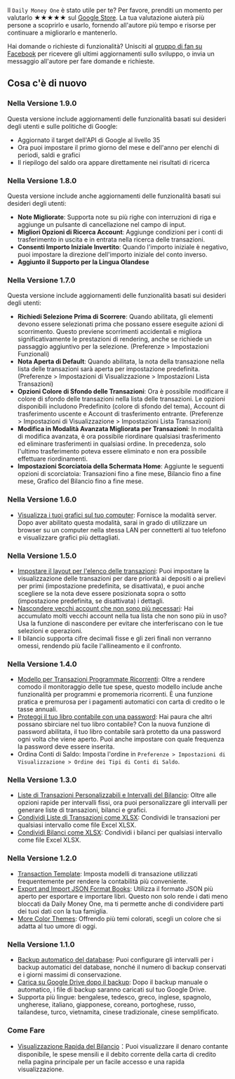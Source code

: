 Il `Daily Money One` è stato utile per te? Per favore, prenditi un momento per valutarlo ★★★★★ sul [Google Store](https://play.google.com/store/apps/details?id=com.colaorange.dailymoneyone). La tua valutazione aiuterà più persone a scoprirlo e usarlo, fornendo all'autore più tempo e risorse per continuare a migliorarlo e mantenerlo.

Hai domande o richieste di funzionalità? Unisciti al [gruppo di fan su Facebook](https://www.facebook.com/colaorange.daily.money) per ricevere gli ultimi aggiornamenti sullo sviluppo, o invia un messaggio all'autore per fare domande e richieste.

## Cosa c'è di nuovo

### Nella Versione 1.9.0
Questa versione include aggiornamenti delle funzionalità basati sui desideri degli utenti e sulle politiche di Google:
* Aggiornato il target dell'API di Google al livello 35  
* Ora puoi impostare il primo giorno del mese e dell'anno per elenchi di periodi, saldi e grafici  
* Il riepilogo del saldo ora appare direttamente nei risultati di ricerca  

### Nella Versione 1.8.0
Questa versione include anche aggiornamenti delle funzionalità basati sui desideri degli utenti:
* **Note Migliorate**: Supporta note su più righe con interruzioni di riga e aggiunge un pulsante di cancellazione nel campo di input.
* **Migliori Opzioni di Ricerca Account**: Aggiunge condizioni per i conti di trasferimento in uscita e in entrata nella ricerca delle transazioni.
* **Consenti Importo Iniziale Invertito**: Quando l'importo iniziale è negativo, puoi impostare la direzione dell'importo iniziale del conto inverso.
* **Aggiunto il Supporto per la Lingua Olandese**

### Nella Versione 1.7.0
Questa versione include aggiornamenti delle funzionalità basati sui desideri degli utenti:  
* **Richiedi Selezione Prima di Scorrere**: Quando abilitata, gli elementi devono essere selezionati prima che possano essere eseguite azioni di scorrimento. Questo previene scorrimenti accidentali e migliora significativamente le prestazioni di rendering, anche se richiede un passaggio aggiuntivo per la selezione. (Preferenze > Impostazioni Funzionali)  
* **Nota Aperta di Default**: Quando abilitata, la nota della transazione nella lista delle transazioni sarà aperta per impostazione predefinita. (Preferenze > Impostazioni di Visualizzazione > Impostazioni Lista Transazioni)  
* **Opzioni Colore di Sfondo delle Transazioni**: Ora è possibile modificare il colore di sfondo delle transazioni nella lista delle transazioni. Le opzioni disponibili includono Predefinito (colore di sfondo del tema), Account di trasferimento uscente e Account di trasferimento entrante. (Preferenze > Impostazioni di Visualizzazione > Impostazioni Lista Transazioni)  
* **Modifica in Modalità Avanzata Migliorata per Transazioni**: In modalità di modifica avanzata, è ora possibile riordinare qualsiasi trasferimento ed eliminare trasferimenti in qualsiasi ordine. In precedenza, solo l'ultimo trasferimento poteva essere eliminato e non era possibile effettuare riordinamenti.  
* **Impostazioni Scorciatoia della Schermata Home**: Aggiunte le seguenti opzioni di scorciatoia: Transazioni fino a fine mese, Bilancio fino a fine mese, Grafico del Bilancio fino a fine mese.  

### Nella Versione 1.6.0
* [Visualizza i tuoi grafici sul tuo computer](https://youtu.be/Ag8cqg9gzi0): Fornisce la modalità server. Dopo aver abilitato questa modalità, sarai in grado di utilizzare un browser su un computer nella stessa LAN per connetterti al tuo telefono e visualizzare grafici più dettagliati.

### Nella Versione 1.5.0
* [Impostare il layout per l'elenco delle transazioni](https://youtu.be/TzQj2pY6sWs): Puoi impostare la visualizzazione delle transazioni per dare priorità ai depositi o ai prelievi per primi (impostazione predefinita, se disattivata), e puoi anche scegliere se la nota deve essere posizionata sopra o sotto (impostazione predefinita, se disattivata) i dettagli.
* [Nascondere vecchi account che non sono più necessari](https://youtu.be/nKq7Mh_2nQA): Hai accumulato molti vecchi account nella tua lista che non sono più in uso? Usa la funzione di nascondere per evitare che interferiscano con le tue selezioni e operazioni.
* Il bilancio supporta cifre decimali fisse e gli zeri finali non verranno omessi, rendendo più facile l'allineamento e il confronto.

### Nella Versione 1.4.0
* [Modello per Transazioni Programmate Ricorrenti](https://youtu.be/TzQj2pY6sWs): Oltre a rendere comodo il monitoraggio delle tue spese, questo modello include anche funzionalità per programmi e promemoria ricorrenti. È una funzione pratica e premurosa per i pagamenti automatici con carta di credito o le tasse annuali.
* [Proteggi il tuo libro contabile con una password](https://youtu.be/peoYqNG_4pk): Hai paura che altri possano sbirciare nel tuo libro contabile? Con la nuova funzione di password abilitata, il tuo libro contabile sarà protetto da una password ogni volta che viene aperto. Puoi anche impostare con quale frequenza la password deve essere inserita.
* Ordina Conti di Saldo: Imposta l'ordine in `Preferenze > Impostazioni di Visualizzazione > Ordine dei Tipi di Conti di Saldo`.

### Nella Versione 1.3.0
* [Liste di Transazioni Personalizzabili e Intervalli del Bilancio](https://youtu.be/O7EcLN82qIU): Oltre alle opzioni rapide per intervalli fissi, ora puoi personalizzare gli intervalli per generare liste di transazioni, bilanci e grafici.
* [Condividi Liste di Transazioni come XLSX](https://youtu.be/Bf7j39fsCSc): Condividi le transazioni per qualsiasi intervallo come file Excel XLSX.
* [Condividi Bilanci come XLSX](https://youtu.be/kpxJxNsButA): Condividi i bilanci per qualsiasi intervallo come file Excel XLSX.

### Nella Versione 1.2.0
* [Transaction Template](https://youtu.be/CtfJ5BecZfY): Imposta modelli di transazione utilizzati frequentemente per rendere la contabilità più conveniente.
* [Export and Import JSON Format Books](https://youtu.be/bHGEH7zcj78): Utilizza il formato JSON più aperto per esportare e importare libri. Questo non solo rende i dati meno bloccati da Daily Money One, ma ti permette anche di condividere parti dei tuoi dati con la tua famiglia.
* [More Color Themes](https://youtu.be/3Yw7m2AOvfc): Offrendo più temi colorati, scegli un colore che si adatta al tuo umore di oggi.

### Nella Versione 1.1.0
* [Backup automatico del database](https://youtube.com/shorts/dWePWDncx0k): Puoi configurare gli intervalli per i backup automatici del database, nonché il numero di backup conservati e i giorni massimi di conservazione.
* [Carica su Google Drive dopo il backup](https://youtu.be/hOJdtKElLuw): Dopo il backup manuale o automatico, i file di backup saranno caricati sul tuo Google Drive.
* Supporta più lingue: bengalese, tedesco, greco, inglese, spagnolo, ungherese, italiano, giapponese, coreano, portoghese, russo, tailandese, turco, vietnamita, cinese tradizionale, cinese semplificato.

### Come Fare
* [Visualizzazione Rapida del Bilancio](https://youtu.be/66tJxSrI_vQ)：Puoi visualizzare il denaro contante disponibile, le spese mensili e il debito corrente della carta di credito nella pagina principale per un facile accesso e una rapida visualizzazione.